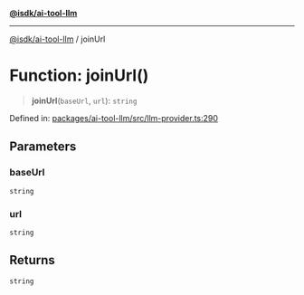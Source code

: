[**@isdk/ai-tool-llm**](../README.md)

***

[@isdk/ai-tool-llm](../globals.md) / joinUrl

# Function: joinUrl()

> **joinUrl**(`baseUrl`, `url`): `string`

Defined in: [packages/ai-tool-llm/src/llm-provider.ts:290](https://github.com/isdk/ai-tool-llm.js/blob/4399c94b373491a78c574ff875391a36601e026c/src/llm-provider.ts#L290)

## Parameters

### baseUrl

`string`

### url

`string`

## Returns

`string`
